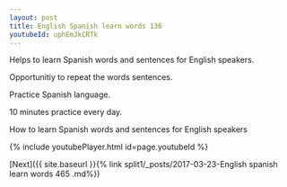 ```yaml
---
layout: post
title: English Spanish learn words 136 
youtubeId: uphEmJkCRTk
---
```

 
 
Helps to learn Spanish words and sentences for English speakers.

Opportunitiy to repeat the words sentences. 

Practice Spanish language. 
 
10 minutes practice every day. 
 
How to learn Spanish words and sentences for English speakers 
 
{% include youtubePlayer.html id=page.youtubeId %}
 
 
[Next]({{ site.baseurl }}{% link  split1/_posts/2017-03-23-English spanish learn words 465 .md%})
 
